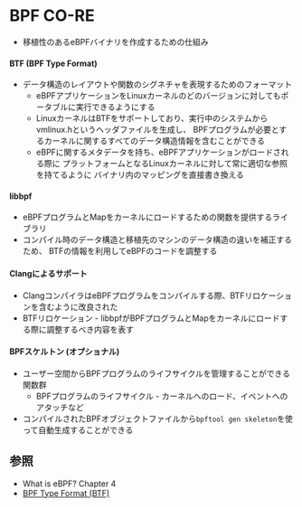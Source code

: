 # BPF CO-RE
- 移植性のあるeBPFバイナリを作成するための仕組み

#### BTF (BPF Type Format)
- データ構造のレイアウトや関数のシグネチャを表現するためのフォーマット
  - eBPFアプリケーションをLinuxカーネルのどのバージョンに対してもポータブルに実行できるようにする
  - LinuxカーネルはBTFをサポートしており、実行中のシステムからvmlinux.hというヘッダファイルを生成し、
    BPFプログラムが必要とするカーネルに関するすべてのデータ構造情報を含むことができる
  - eBPFに関するメタデータを持ち、eBPFアプリケーションがロードされる際に
    プラットフォームとなるLinuxカーネルに対して常に適切な参照を持てるように
    バイナリ内のマッピングを直接書き換える

#### libbpf
- eBPFプログラムとMapをカーネルにロードするための関数を提供するライブラリ
- コンパイル時のデータ構造と移植先のマシンのデータ構造の違いを補正するため、
  BTFの情報を利用してeBPFのコードを調整する

#### Clangによるサポート
- ClangコンパイラはeBPFプログラムをコンパイルする際、BTFリロケーションを含むように改良された
- BTFリロケーション - libbpfがBPFプログラムとMapをカーネルにロードする際に調整するべき内容を表す

#### BPFスケルトン (オプショナル)
- ユーザー空間からBPFプログラムのライフサイクルを管理することができる関数群
    - BPFプログラムのライフサイクル - カーネルへのロード、イベントへのアタッチなど
- コンパイルされたBPFオブジェクトファイルから`bpftool gen skeleton`を使って自動生成することができる

## 参照
- What is eBPF? Chapter 4
- [BPF Type Format (BTF)](https://www.kernel.org/doc/html/latest/bpf/btf.html)
